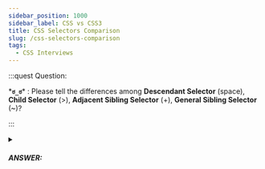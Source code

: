 ```yaml
---
sidebar_position: 1000
sidebar_label: CSS vs CSS3
title: CSS Selectors Comparison
slug: /css-selectors-comparison
tags:
  - CSS Interviews
---
```


<!-- https://brandfolder.com/workbench/extract-text-from-image -->

:::quest Question:

\***`ಠ_ಠ`**\* : 
Please tell the differences among **Descendant Selector** (space), **Child Selector** (>), **Adjacent Sibling Selector** (+), **General Sibling Selector** (~)?

:::

<details>
  <summary><h5>ANSWER:</h5></summary>

  \***`◔̯◔`**\* : 
  - **[Descendant Selector](https://www.w3schools.com/css/tryit.asp?filename=trycss_sel_element_element)**: Allows you to ***select all descendants*** of an element.
  ```css
  #parent .box {
    float: left;
  }
  ```
  ```html
  <div id="parent">
      <p>
          <div class="box">Selected element (I'm a descendant)</div>
      </p>
      <div class="box">Selected element (I'm a child => I'm a descendant)</div>
  </div>
  ```
  - **[Child Selector](https://www.w3schools.com/css/tryit.asp?filename=trycss_sel_element_gt)**: ***Select child*** elements (elements at first level), not descendant elements.
  ```css
  #parent > .box {
    float: left;
  }
  ```
  ```html
  <div id="parent">
      <p>
          <div class="box">This is descendant element (won't be selected)</div>
      </p>
      <div class="box">Selected element (I'm a child)</div>
  </div>
  ```
  - **[Adjacent Sibling Selector](https://www.w3schools.com/css/tryit.asp?filename=trycss_sel_element_pluss)**: select an element that is directly after another specific element.
  ```css
  #me + .sibling {
    background-color: yellow;
  }
  ```
  ```html
  <div id="me"></div>
  <div class="sibling">Selected element</div>
  <div class="sibling">Unselected element</div>
  <div class="sibling">Unselected element</div>
  ```
  - **[General Sibling Selector](https://www.w3schools.com/css/tryit.asp?filename=trycss_sel_element_tilde)**: select all elements that are next siblings of a specified element
  ```css
  #me ~ .sibling {
    background-color: yellow;
  }
  ```
  ```html
  <div id="me"></div>
  <div class="sibling">Selected element</div>
  <div class="sibling">Selected element</div>
  <div class="sibling">Selected element</div>
  ```

</details>